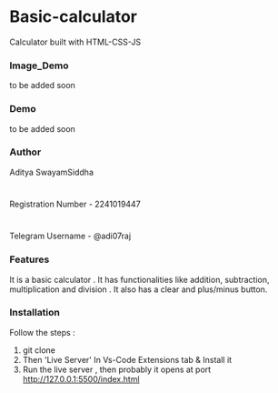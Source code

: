 # Basic-calculator

Calculator built with HTML-CSS-JS

### Image_Demo

to be added soon

### Demo

to be added soon

### Author

Aditya SwayamSiddha
#
Registration Number - 2241019447
#
Telegram Username - @adi07raj

### Features

It is a basic calculator . It has functionalities like addition, subtraction, multiplication and division . It also has a clear and plus/minus button.

### Installation

Follow the steps :

1. git clone
2. Then 'Live Server' In Vs-Code Extensions tab & Install it
3. Run the live server , then probably it opens at port http://127.0.0.1:5500/index.html
